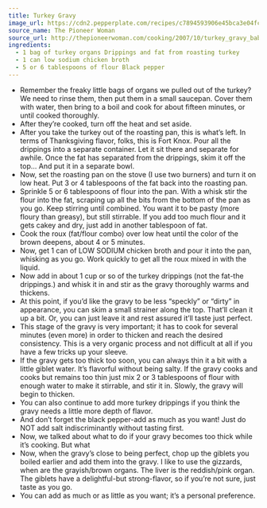 ```yaml
---
title: Turkey Gravy
image_url: https://cdn2.pepperplate.com/recipes/c7894593906e45bca3e04fc3877fc265.jpg
source_name: The Pioneer Woman
source_url: http://thepioneerwoman.com/cooking/2007/10/turkey_gravy_baby/
ingredients:
  - 1 bag of turkey organs Drippings and fat from roasting turkey
  - 1 can low sodium chicken broth
  - 5 or 6 tablespoons of flour Black pepper
---
```


* Remember the freaky little bags of organs we pulled out of the turkey? We need to rinse them, then put them in a small saucepan. Cover them with water, then bring to a boil and cook for about fifteen minutes, or until cooked thoroughly.
* After they’re cooked, turn off the heat and set aside.
* After you take the turkey out of the roasting pan, this is what’s left. In terms of Thanksgiving flavor, folks, this is Fort Knox. Pour all the drippings into a separate container. Let it sit there and separate for awhile. Once the fat has separated from the drippings, skim it off the top… And put it in a separate bowl.
* Now, set the roasting pan on the stove (I use two burners) and turn it on low heat. Put 3 or 4 tablespoons of the fat back into the roasting pan.
* Sprinkle 5 or 6 tablespoons of flour into the pan. With a whisk stir the flour into the fat, scraping up all the bits from the bottom of the pan as you go. Keep stirring until combined. You want it to be pasty (more floury than greasy), but still stirrable. If you add too much flour and it gets cakey and dry, just add in another tablespoon of fat.
* Cook the roux (fat/flour combo) over low heat until the color of the brown deepens, about 4 or 5 minutes.
* Now, get 1 can of LOW SODIUM chicken broth and pour it into the pan, whisking as you go. Work quickly to get all the roux mixed in with the liquid.
* Now add in about 1 cup or so of the turkey drippings (not the fat-the drippings.) and whisk it in and stir as the gravy thoroughly warms and thickens.
* At this point, if you’d like the gravy to be less “speckly” or “dirty” in appearance, you can skim a small strainer along the top. That’ll clean it up a bit. Or, you can just leave it and rest assured it’ll taste just perfect.
* This stage of the gravy is very important; it has to cook for several minutes (even more) in order to thicken and reach the desired consistency. This is a very organic process and not difficult at all if you have a few tricks up your sleeve.
* If the gravy gets too thick too soon, you can always thin it a bit with a little giblet water. It’s flavorful without being salty. If the gravy cooks and cooks but remains too thin just mix 2 or 3 tablespoons of flour with enough water to make it stirrable, and stir it in. Slowly, the gravy will begin to thicken.
* You can also continue to add more turkey drippings if you think the gravy needs a little more depth of flavor.
* And don’t forget the black pepper-add as much as you want! Just do NOT add salt indiscriminantly without tasting first.
* Now, we talked about what to do if your gravy becomes too thick while it’s cooking. But what
* Now, when the gravy’s close to being perfect, chop up the giblets you boiled earlier and add them into the gravy. I like to use the gizzards, when are the grayish/brown organs. The liver is the reddish/pink organ. The giblets have a delightful-but strong-flavor, so if you’re not sure, just taste as you go.
* You can add as much or as little as you want; it’s a personal preference.
